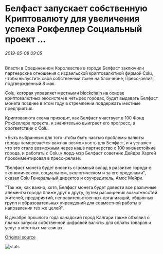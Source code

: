 # Белфаст запускает собственную Криптовалюту для увеличения успеха Рокфеллер Социальный проект ...

###### 2019-05-08 09:05

Власти в Соединенном Королевстве в городе Белфаст заключили партнерские отношения с израильской криптовалютной фирмой Colu, чтобы выпустить свой собственный токен на блокчейне, Пресс-релиз, подтвержденный 8 мая.

Colu, которая управляет местными blockchain на основе криптовалютных экосистем в четырех городах, будет выдавать Белфаст монета позднее в этом году в стремлении поддержать местные предприятия.

Криптовалюта схема приходит, как Белфаст участвует в 100 Фонд Рокфеллера проекта, и значительно выиграет его прогресс, в соответствии с Colu.

«Быть выбранным для того чтобы быть частью проблемы валюты города намеревается важная возможность для Белфаст, и я услажен что это стало возможным через наше партнерство с 100 жизнестойкие города, и работать с Colu,» лорд-мэр Белфаст советник Дейдра Харгей прокомментировал в пресс-релизе.

"Белфаст монета будет вносить огромный вклад в развитие города-в экономическом, социальном, экологическом и за его пределами", сказал Colu Генеральный директор и соучредитель, Амос Мейри.

"Так же, как важно, хотя, Белфаст монета будет довести все различные элементы города ближе друг к другу, путем расширения возможностей жителей, предприятий, неправительственных организаций, общинных групп и образовательных учреждений для совместной работы в направлении тех же целей".

В декабре прошлого года канадский город Калгари также объявил о планах запуска собственной цифровой валюты для оплаты товаров и услуг в местных магазинах.

[Original source](https://cointelegraph.com/news/belfast-launches-own-cryptocurrency-to-boost-rockefeller-social-project-success)

![stats](https://c.statcounter.com/11760860/0/a89fa40b/1/ "stats")